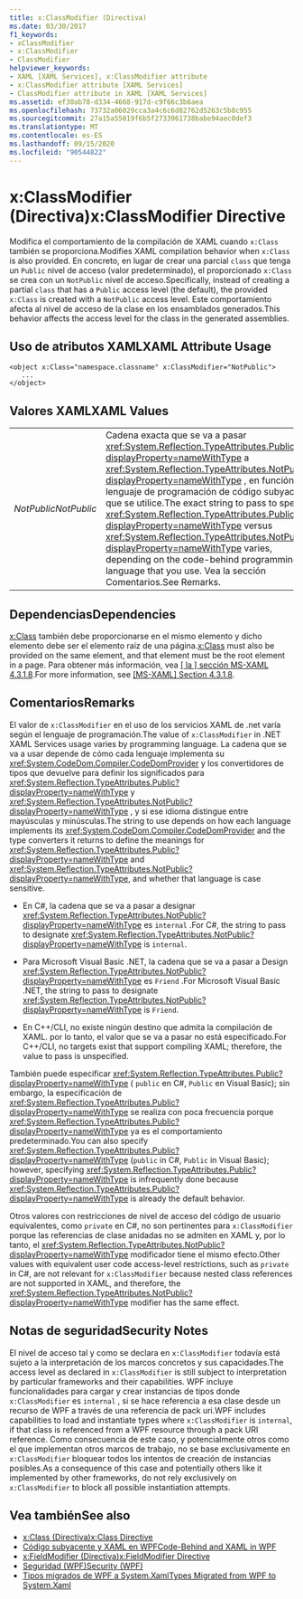 ```yaml
---
title: x:ClassModifier (Directiva)
ms.date: 03/30/2017
f1_keywords:
- xClassModifier
- x:ClassModifier
- ClassModifier
helpviewer_keywords:
- XAML [XAML Services], x:ClassModifier attribute
- x:ClassModifier attribute [XAML Services]
- ClassModifier attribute in XAML [XAML Services]
ms.assetid: ef30ab78-d334-4668-917d-c9f66c3b6aea
ms.openlocfilehash: 73732a06029cca3a4c6c6d82762d5263c5b8c955
ms.sourcegitcommit: 27a15a55019f6b5f2733961738babe94aec0def3
ms.translationtype: MT
ms.contentlocale: es-ES
ms.lasthandoff: 09/15/2020
ms.locfileid: "90544822"
---
```

# <a name="xclassmodifier-directive"></a><span data-ttu-id="e23ce-102">x:ClassModifier (Directiva)</span><span class="sxs-lookup"><span data-stu-id="e23ce-102">x:ClassModifier Directive</span></span>
<span data-ttu-id="e23ce-103">Modifica el comportamiento de la compilación de XAML cuando `x:Class` también se proporciona.</span><span class="sxs-lookup"><span data-stu-id="e23ce-103">Modifies XAML compilation behavior when `x:Class` is also provided.</span></span> <span data-ttu-id="e23ce-104">En concreto, en lugar de crear una parcial `class` que tenga un `Public` nivel de acceso (valor predeterminado), el proporcionado `x:Class` se crea con un `NotPublic` nivel de acceso.</span><span class="sxs-lookup"><span data-stu-id="e23ce-104">Specifically, instead of creating a partial `class` that has a `Public` access level (the default), the provided `x:Class` is created with a `NotPublic` access level.</span></span> <span data-ttu-id="e23ce-105">Este comportamiento afecta al nivel de acceso de la clase en los ensamblados generados.</span><span class="sxs-lookup"><span data-stu-id="e23ce-105">This behavior affects the access level for the class in the generated assemblies.</span></span>

## <a name="xaml-attribute-usage"></a><span data-ttu-id="e23ce-106">Uso de atributos XAML</span><span class="sxs-lookup"><span data-stu-id="e23ce-106">XAML Attribute Usage</span></span>

```xaml
<object x:Class="namespace.classname" x:ClassModifier="NotPublic">
   ...
</object>
```

## <a name="xaml-values"></a><span data-ttu-id="e23ce-107">Valores XAML</span><span class="sxs-lookup"><span data-stu-id="e23ce-107">XAML Values</span></span>

|||
|-|-|
|<span data-ttu-id="e23ce-108">*NotPublic*</span><span class="sxs-lookup"><span data-stu-id="e23ce-108">*NotPublic*</span></span>|<span data-ttu-id="e23ce-109">Cadena exacta que se va a pasar <xref:System.Reflection.TypeAttributes.Public?displayProperty=nameWithType> a <xref:System.Reflection.TypeAttributes.NotPublic?displayProperty=nameWithType> , en función del lenguaje de programación de código subyacente que se utilice.</span><span class="sxs-lookup"><span data-stu-id="e23ce-109">The exact string to pass to specify <xref:System.Reflection.TypeAttributes.Public?displayProperty=nameWithType> versus <xref:System.Reflection.TypeAttributes.NotPublic?displayProperty=nameWithType> varies, depending on the code-behind programming language that you use.</span></span> <span data-ttu-id="e23ce-110">Vea la sección Comentarios.</span><span class="sxs-lookup"><span data-stu-id="e23ce-110">See Remarks.</span></span>|

## <a name="dependencies"></a><span data-ttu-id="e23ce-111">Dependencias</span><span class="sxs-lookup"><span data-stu-id="e23ce-111">Dependencies</span></span>

<span data-ttu-id="e23ce-112">[x:Class](xclass-directive.md) también debe proporcionarse en el mismo elemento y dicho elemento debe ser el elemento raíz de una página.</span><span class="sxs-lookup"><span data-stu-id="e23ce-112">[x:Class](xclass-directive.md) must also be provided on the same element, and that element must be the root element in a page.</span></span> <span data-ttu-id="e23ce-113">Para obtener más información, vea [ \[ la \] sección MS-XAML 4.3.1.8](/previous-versions/msp-n-p/ff650760(v=pandp.10)).</span><span class="sxs-lookup"><span data-stu-id="e23ce-113">For more information, see [\[MS-XAML\] Section 4.3.1.8](/previous-versions/msp-n-p/ff650760(v=pandp.10)).</span></span>

## <a name="remarks"></a><span data-ttu-id="e23ce-114">Comentarios</span><span class="sxs-lookup"><span data-stu-id="e23ce-114">Remarks</span></span>

<span data-ttu-id="e23ce-115">El valor de `x:ClassModifier` en el uso de los servicios XAML de .net varía según el lenguaje de programación.</span><span class="sxs-lookup"><span data-stu-id="e23ce-115">The value of `x:ClassModifier` in .NET XAML Services usage varies by programming language.</span></span> <span data-ttu-id="e23ce-116">La cadena que se va a usar depende de cómo cada lenguaje implementa su <xref:System.CodeDom.Compiler.CodeDomProvider> y los convertidores de tipos que devuelve para definir los significados para <xref:System.Reflection.TypeAttributes.Public?displayProperty=nameWithType> y <xref:System.Reflection.TypeAttributes.NotPublic?displayProperty=nameWithType> , y si ese idioma distingue entre mayúsculas y minúsculas.</span><span class="sxs-lookup"><span data-stu-id="e23ce-116">The string to use depends on how each language implements its <xref:System.CodeDom.Compiler.CodeDomProvider> and the type converters it returns to define the meanings for <xref:System.Reflection.TypeAttributes.Public?displayProperty=nameWithType> and <xref:System.Reflection.TypeAttributes.NotPublic?displayProperty=nameWithType>, and whether that language is case sensitive.</span></span>

- <span data-ttu-id="e23ce-117">En C#, la cadena que se va a pasar a designar <xref:System.Reflection.TypeAttributes.NotPublic?displayProperty=nameWithType> es `internal` .</span><span class="sxs-lookup"><span data-stu-id="e23ce-117">For C#, the string to pass to designate <xref:System.Reflection.TypeAttributes.NotPublic?displayProperty=nameWithType> is `internal`.</span></span>

- <span data-ttu-id="e23ce-118">Para Microsoft Visual Basic .NET, la cadena que se va a pasar a Design <xref:System.Reflection.TypeAttributes.NotPublic?displayProperty=nameWithType> es `Friend` .</span><span class="sxs-lookup"><span data-stu-id="e23ce-118">For Microsoft Visual Basic .NET, the string to pass to designate <xref:System.Reflection.TypeAttributes.NotPublic?displayProperty=nameWithType> is `Friend`.</span></span>

- <span data-ttu-id="e23ce-119">En C++/CLI, no existe ningún destino que admita la compilación de XAML. por lo tanto, el valor que se va a pasar no está especificado.</span><span class="sxs-lookup"><span data-stu-id="e23ce-119">For C++/CLI, no targets exist that support compiling XAML; therefore, the value to pass is unspecified.</span></span>

<span data-ttu-id="e23ce-120">También puede especificar <xref:System.Reflection.TypeAttributes.Public?displayProperty=nameWithType> ( `public` en C#, `Public` en Visual Basic); sin embargo, la especificación de <xref:System.Reflection.TypeAttributes.Public?displayProperty=nameWithType> se realiza con poca frecuencia porque <xref:System.Reflection.TypeAttributes.Public?displayProperty=nameWithType> ya es el comportamiento predeterminado.</span><span class="sxs-lookup"><span data-stu-id="e23ce-120">You can also specify <xref:System.Reflection.TypeAttributes.Public?displayProperty=nameWithType> (`public` in C#, `Public` in Visual Basic); however, specifying <xref:System.Reflection.TypeAttributes.Public?displayProperty=nameWithType> is infrequently done because <xref:System.Reflection.TypeAttributes.Public?displayProperty=nameWithType> is already the default behavior.</span></span>

<span data-ttu-id="e23ce-121">Otros valores con restricciones de nivel de acceso del código de usuario equivalentes, como `private` en C#, no son pertinentes para `x:ClassModifier` porque las referencias de clase anidadas no se admiten en XAML y, por lo tanto, el <xref:System.Reflection.TypeAttributes.NotPublic?displayProperty=nameWithType> modificador tiene el mismo efecto.</span><span class="sxs-lookup"><span data-stu-id="e23ce-121">Other values with equivalent user code access-level restrictions, such as `private` in C#, are not relevant for `x:ClassModifier` because nested class references are not supported in XAML, and therefore, the <xref:System.Reflection.TypeAttributes.NotPublic?displayProperty=nameWithType> modifier has the same effect.</span></span>

## <a name="security-notes"></a><span data-ttu-id="e23ce-122">Notas de seguridad</span><span class="sxs-lookup"><span data-stu-id="e23ce-122">Security Notes</span></span>

<span data-ttu-id="e23ce-123">El nivel de acceso tal y como se declara en `x:ClassModifier` todavía está sujeto a la interpretación de los marcos concretos y sus capacidades.</span><span class="sxs-lookup"><span data-stu-id="e23ce-123">The access level as declared in `x:ClassModifier` is still subject to interpretation by particular frameworks and their capabilities.</span></span> <span data-ttu-id="e23ce-124">WPF incluye funcionalidades para cargar y crear instancias de tipos donde `x:ClassModifier` es `internal` , si se hace referencia a esa clase desde un recurso de WPF a través de una referencia de pack uri.</span><span class="sxs-lookup"><span data-stu-id="e23ce-124">WPF includes capabilities to load and instantiate types where `x:ClassModifier` is `internal`, if that class is referenced from a WPF resource through a pack URI reference.</span></span> <span data-ttu-id="e23ce-125">Como consecuencia de este caso, y potencialmente otros como el que implementan otros marcos de trabajo, no se base exclusivamente en `x:ClassModifier` bloquear todos los intentos de creación de instancias posibles.</span><span class="sxs-lookup"><span data-stu-id="e23ce-125">As a consequence of this case and potentially others like it implemented by other frameworks, do not rely exclusively on `x:ClassModifier` to block all possible instantiation attempts.</span></span>

## <a name="see-also"></a><span data-ttu-id="e23ce-126">Vea también</span><span class="sxs-lookup"><span data-stu-id="e23ce-126">See also</span></span>

- [<span data-ttu-id="e23ce-127">x:Class (Directiva)</span><span class="sxs-lookup"><span data-stu-id="e23ce-127">x:Class Directive</span></span>](xclass-directive.md)
- [<span data-ttu-id="e23ce-128">Código subyacente y XAML en WPF</span><span class="sxs-lookup"><span data-stu-id="e23ce-128">Code-Behind and XAML in WPF</span></span>](/dotnet/desktop/wpf/advanced/code-behind-and-xaml-in-wpf)
- [<span data-ttu-id="e23ce-129">x:FieldModifier (Directiva)</span><span class="sxs-lookup"><span data-stu-id="e23ce-129">x:FieldModifier Directive</span></span>](xfieldmodifier-directive.md)
- [<span data-ttu-id="e23ce-130">Seguridad (WPF)</span><span class="sxs-lookup"><span data-stu-id="e23ce-130">Security (WPF)</span></span>](/dotnet/desktop/wpf/security-wpf)
- [<span data-ttu-id="e23ce-131">Tipos migrados de WPF a System.Xaml</span><span class="sxs-lookup"><span data-stu-id="e23ce-131">Types Migrated from WPF to System.Xaml</span></span>](/dotnet/desktop/wpf/advanced/types-migrated-from-wpf-to-system)

